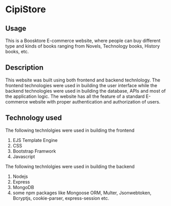 #  CipiStore

## Usage
This is a Boosktore E-commerce website, where people can buy different type and kinds of books ranging from Novels, Technology books, History books, etc.  

## Description

This website was built using both frontend and backend technlology. The frontend technologies were used in building the user interface while the backend technologies were used in building the database, APIs and most of the application logic. The website has all the feature of a standard E-commerce website with proper authentication and authorization of users.

## Technology used

The following technlolgies were used in building the frontend
1. EJS Template Engine
2. CSS
3. Bootstrap Framwork
4. Javascript

The following technlolgies were used in building the backend
1. Nodejs
2. Express
3. MongoDB
4. some npm packages like Mongoose ORM, Multer, Jsonwebtoken, Bcryptjs, cookie-parser, express-session etc.